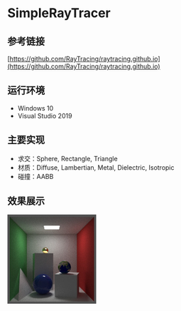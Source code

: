 # SimpleRayTracer

## 参考链接
[https://github.com/RayTracing/raytracing.github.io](https://github.com/RayTracing/raytracing.github.io)

## 运行环境
- Windows 10
- Visual Studio 2019

## 主要实现
- 求交：Sphere, Rectangle, Triangle
- 材质：Diffuse, Lambertian, Metal, Dielectric, Isotropic
- 碰撞：AABB

## 效果展示
![test6.jpg](RayTracer/images/test6.jpg)
